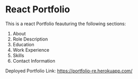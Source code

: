 # React Portfolio 

This is a react Portfolio feauturing the following sections:
 1. About 
 2. Role Description
 3. Education
 4. Work Experience 
 5. Skills
 6. Contact Information

Deployed Portfolio Link: https://portfolio-re.herokuapp.com/
